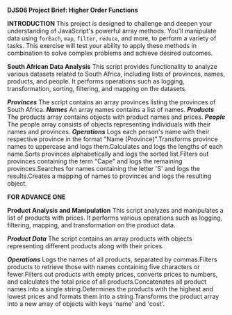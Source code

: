 **DJS06 Project Brief: Higher Order Functions**

**INTRODUCTION**
This project is designed to challenge and deepen your understanding of JavaScript's powerful array methods. You'll manipulate data using `forEach`, `map`, `filter`, `reduce`, and more, to perform a variety of tasks. This exercise will test your ability to apply these methods in combination to solve complex problems and achieve desired outcomes.

**South African Data Analysis**
This script provides functionality to analyze various datasets related to South Africa, including lists of provinces, names, products, and people. It performs operations such as logging, transformation, sorting, filtering, and mapping on the datasets.

***Provinces***
The script contains an array provinces listing the provinces of South Africa.
***Names***
An array names contains a list of names.
***Products***
The products array contains objects with product names and prices.
***People***
The people array consists of objects representing individuals with their names and provinces.
***Operations***
Logs each person's name with their respective province in the format "Name (Province)".Transforms province names to uppercase and logs them.Calculates and logs the lengths of each name.Sorts provinces alphabetically and logs the sorted list.Filters out provinces containing the term "Cape" and logs the remaining provinces.Searches for names containing the letter 'S' and logs the results.Creates a mapping of names to provinces and logs the resulting object.

**FOR ADVANCE ONE**


**Product Analysis and Manipulation**
This script analyzes and manipulates a list of products with prices. It performs various operations such as logging, filtering, mapping, and transformation on the product data.

***Product Data***
The script contains an array products with objects representing different products along with their prices.

***Operations***
 Logs the names of all products, separated by commas.Filters products to retrieve those with names containing five characters or fewer.Filters out products with empty prices, converts prices to numbers, and calculates the total price of all products.Concatenates all product names into a single string.Determines the products with the highest and lowest prices and formats them into a string.Transforms the product array into a new array of objects with keys 'name' and 'cost'.

 